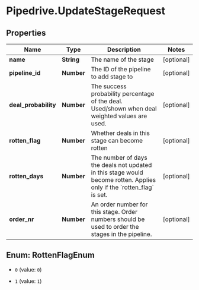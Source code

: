 # Pipedrive.UpdateStageRequest

## Properties

Name | Type | Description | Notes
------------ | ------------- | ------------- | -------------
**name** | **String** | The name of the stage | [optional] 
**pipeline_id** | **Number** | The ID of the pipeline to add stage to | [optional] 
**deal_probability** | **Number** | The success probability percentage of the deal. Used/shown when deal weighted values are used. | [optional] 
**rotten_flag** | **Number** | Whether deals in this stage can become rotten | [optional] 
**rotten_days** | **Number** | The number of days the deals not updated in this stage would become rotten. Applies only if the &#x60;rotten_flag&#x60; is set. | [optional] 
**order_nr** | **Number** | An order number for this stage. Order numbers should be used to order the stages in the pipeline. | [optional] 



## Enum: RottenFlagEnum


* `0` (value: `0`)

* `1` (value: `1`)




